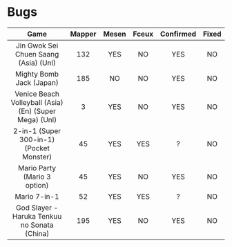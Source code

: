 # Bugs

| Game | Mapper | Mesen | Fceux | Confirmed | Fixed |
|:----:|:------:|:-----:|:-----:|:---------:|:-----:|
|Jin Gwok Sei Chuen Saang (Asia) (Unl)|132|YES|NO|YES|NO|
|Mighty Bomb Jack (Japan)|185|NO|NO|YES|NO|
|Venice Beach Volleyball (Asia) (En) (Super Mega) (Unl)|3|YES|NO|YES|NO|
|2-in-1 (Super 300-in-1) (Pocket Monster)|45|YES|YES|?|NO|
|Mario Party (Mario 3 option)|45|YES|NO|YES|NO|
|Mario 7-in-1|52|YES|YES|?|NO|
|God Slayer - Haruka Tenkuu no Sonata (China)|195|YES|NO|YES|NO|